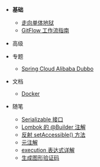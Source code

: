 * **基础**
  * [走向单体地狱](走向单体地狱.md)
  * [GitFlow 工作流指南](2019-05-14/)
* 高级
* 专题

  * [Spring Cloud Alibaba Dubbo](Spring-Cloud-Alibaba-Dubbo.md)
* 文档

  * [Docker](docs-docker/)

* 随笔
  * [Serializable 接口](Serializable接口.md)
  * [Lombok 的 @Builder 注解](Lombok的@Builder注解.md)
  * [反射 setAccessible() 方法](反射setAccessible()方法.md)
  * [元注解](元注解.md)
  * [execution 表达式详解](execution表达式详解.md)
  * [生成图形验证码](生成图形验证码.md)

